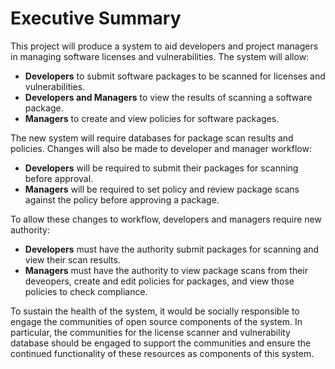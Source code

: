 # Executive Summary

This project will produce a system to aid developers and project managers in managing software licenses and vulnerabilities. The system will allow:

* **Developers** to submit software packages to be scanned for licenses and vulnerabilities.
* **Developers and Managers** to view the results of scanning a software package.
* **Managers** to create and view policies for software packages.

The new system will require databases for package scan results and policies. Changes will also be made to developer and manager workflow:

* **Developers** will be required to submit their packages for scanning before approval.
* **Managers** will be required to set policy and review package scans against the policy before approving a package.

To allow these changes to workflow, developers and managers require new authority:

* **Developers** must have the authority submit packages for scanning and view their scan results.
* **Managers** must have the authority to view package scans from their deveopers, create and edit policies for packages, and view those policies to check compliance.

To sustain the health of the system, it would be socially responsible to engage the communities of open source components of the system. In particular, the communities for the license scanner and vulnerability database should be engaged to support the communities and ensure the continued functionality of these resources as components of this system.
